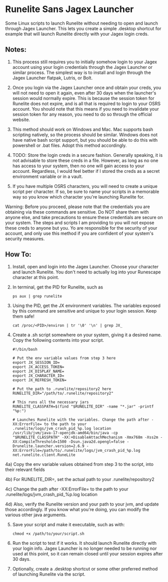 # Runelite Sans Jagex Launcher
Some Linux scripts to launch Runelite without needing to open and launch through Jagex Launcher. This lets you create a simple .desktop shortcut for example that will launch Runelite directly with your Jagex login creds.

## Notes: 
1) This process still requires you to initially somehow login to your Jagex account using your login credentials through the Jagex Launcher or similar process. 
The simplest way is to install and login through the Jagex Launcher flatpak, Lutris, or Bolt.

2) Once you login via the Jagex Launcher once and obtain your creds, you will not need to open it again, even after 30 days when the launcher's session would normally expire. This is because the session token for Runelite does not expire, and is all that is required to login to your OSRS account. You should note that this means if you need to invalidate your session token for any reason, you need to do so through the official website.

4) This method should work on Windows and Mac. Mac supports bash scripting natively, so the process should be similar. Windows does not have native bash script support, but you should be able to do this with powershell or .bat files. Adopt this method accordingly.

5) TODO: Store the login creds in a secure fashion. Generally speaking, it is not advisable to store these creds in a file. However, as long as no one has access to your system, then no one will gain access to your account. Regardless, I would feel better if I stored the creds as a secret environment variable or in a vault.

6) If you have multiple OSRS characters, you will need to create a unique script per character. If so, be sure to name your scripts in a memorable way so you know which character you're launching Runelite for.

Warning: Before you proceed, please note that the credentials you are obtaining via these commands are sensitive. Do NOT share them with anyone else, and take precautions to ensure these credentials are secure on your system. The steps and scripts I am providing to you will not expose these creds to anyone but you. Yo are responsible for the security of your account, and only use this method if you are confident of your system's security measures.

## How To:

1) Install, open and login into the Jagex Launcher. Choose your character and launch Runelite. You don't need to actually log into your Runescape character at this point.

2) In terminal, get the PID for Runelite, such as
   ```
   ps aux | grep runelite

3) Using the PID, get the JX environment variables. The variables exposed by this command are sensitive and unique to your login session. Keep them safe!
   ```
   cat /proc/<PID>/environ | tr '\0' '\n' | grep JX_   

4) Create a .sh script somewhere on your system, giving it a desired name. Copy the following contents into your script.
   ```
   #!/bin/bash

   # Put the env variable values from step 3 here
   export JX_SESSION_ID=
   export JX_ACCESS_TOKEN=
   export JX_DISPLAY_NAME=
   export JX_CHARACTER_ID=
   export JX_REFRESH_TOKEN=

   # Put the path to .runelite/repository2 here
   RUNELITE_DIR="/path/to/.runelite/repository2"

   # This runs all the necessary jars
   RUNELITE_CLASSPATH=$(find "$RUNELITE_DIR" -name "*.jar" -printf "%p:")

   # Launches Runelite with the variables. Change the path after -XX:ErrorFile= to the path to your .runelite/logs/jvm_crash_pid_%p.log location
   /usr/lib/jvm/java-17-openjdk-amd64/bin/java -cp "$RUNELITE_CLASSPATH" -XX:+DisableAttachMechanism -Xmx768m -Xss2m -XX:CompileThreshold=1500 -Dsun.java2d.opengl=false -Drunelite.launcher.version=2.6.9 -XX:ErrorFile=/path/to/.runelite/logs/jvm_crash_pid_%p.log net.runelite.client.RuneLite

4a) Copy the env variable values obtained from step 3 to the script, into their relevant fields
  
4b) For RUNELITE_DIR=, set the actual path to your .runelite/repository2
  
4c) Change the path after -XX:ErrorFile= to the path to your .runelite/logs/jvm_crash_pid_%p.log location
  
4d) Also, verify the Runelite version and your path to your jvm, and update those accordingly. If you know what you're doing, you can modify the various other java arguments.

5) Save your script and make it executable, such as with:
   ```
   chmod +x /path/to/your/script.sh

6) Run the script to test if it works. It should launch Runelite directly with your login info. Jagex Launcher is no longer needed to be running nor used at this point, so it can remain closed until your session expires after 30 days.

7) Optionally, create a .desktop shortcut or some other preferred method of launching Runelite via the script.

